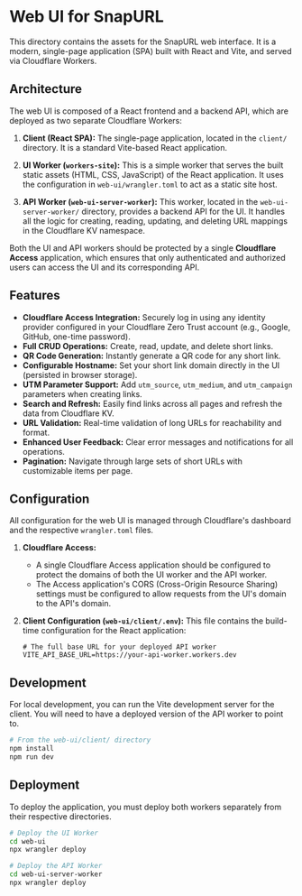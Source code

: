 # Web UI for SnapURL

This directory contains the assets for the SnapURL web interface. It is a modern, single-page application (SPA) built with React and Vite, and served via Cloudflare Workers.

## Architecture

The web UI is composed of a React frontend and a backend API, which are deployed as two separate Cloudflare Workers:

1.  **Client (React SPA):** The single-page application, located in the `client/` directory. It is a standard Vite-based React application.

2.  **UI Worker (`workers-site`):** This is a simple worker that serves the built static assets (HTML, CSS, JavaScript) of the React application. It uses the configuration in `web-ui/wrangler.toml` to act as a static site host.

3.  **API Worker (`web-ui-server-worker`):** This worker, located in the `web-ui-server-worker/` directory, provides a backend API for the UI. It handles all the logic for creating, reading, updating, and deleting URL mappings in the Cloudflare KV namespace.

Both the UI and API workers should be protected by a single **Cloudflare Access** application, which ensures that only authenticated and authorized users can access the UI and its corresponding API.

## Features

- **Cloudflare Access Integration:** Securely log in using any identity provider configured in your Cloudflare Zero Trust account (e.g., Google, GitHub, one-time password).
- **Full CRUD Operations:** Create, read, update, and delete short links.
- **QR Code Generation:** Instantly generate a QR code for any short link.
- **Configurable Hostname:** Set your short link domain directly in the UI (persisted in browser storage).
- **UTM Parameter Support:** Add `utm_source`, `utm_medium`, and `utm_campaign` parameters when creating links.
- **Search and Refresh:** Easily find links across all pages and refresh the data from Cloudflare KV.
- **URL Validation:** Real-time validation of long URLs for reachability and format.
- **Enhanced User Feedback:** Clear error messages and notifications for all operations.
- **Pagination:** Navigate through large sets of short URLs with customizable items per page.

## Configuration

All configuration for the web UI is managed through Cloudflare's dashboard and the respective `wrangler.toml` files.

1.  **Cloudflare Access:**
    *   A single Cloudflare Access application should be configured to protect the domains of both the UI worker and the API worker.
    *   The Access application's CORS (Cross-Origin Resource Sharing) settings must be configured to allow requests from the UI's domain to the API's domain.

2.  **Client Configuration (`web-ui/client/.env`):**
    This file contains the build-time configuration for the React application:

    ```
    # The full base URL for your deployed API worker
    VITE_API_BASE_URL=https://your-api-worker.workers.dev
    ```

## Development

For local development, you can run the Vite development server for the client. You will need to have a deployed version of the API worker to point to.

```bash
# From the web-ui/client/ directory
npm install
npm run dev
```

## Deployment

To deploy the application, you must deploy both workers separately from their respective directories.

```bash
# Deploy the UI Worker
cd web-ui
npx wrangler deploy

# Deploy the API Worker
cd web-ui-server-worker
npx wrangler deploy
```
